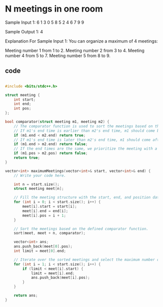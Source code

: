# N meetings in one room

Sample Input 1:
6
1 3 0 5 8 5
2 4 6 7 9 9

Sample Output 1:
4

Explanation For Sample Input 1:
You can organize a maximum of 4 meetings: 

Meeting number 1 from 1 to 2.
Meeting number 2 from 3 to 4.
Meeting number 4 from 5 to 7.
Meeting number 5 from 8 to 9.

## code
```cpp

#include <bits/stdc++.h>

struct meeting {
    int start;
    int end;
    int pos;
};

bool comparator(struct meeting m1, meeting m2) {
    // The comparator function is used to sort the meetings based on their end times.
    // If m1's end time is earlier than m2's end time, m1 should come before m2.
    if (m1.end < m2.end) return true;
    // If m1's end time is later than m2's end time, m1 should come after m2.
    if (m1.end > m2.end) return false;
    // If the end times are the same, we prioritize the meeting with a smaller position number.
    if (m1.pos > m2.pos) return false;
    return true;
}

vector<int> maximumMeetings(vector<int>& start, vector<int>& end) {
    // Write your code here.

    int n = start.size();
    struct meeting meet[n];

    // Fill the meeting structure with the start, end, and position data.
    for (int i = 0; i < start.size(); i++) {
        meet[i].start = start[i];
        meet[i].end = end[i];
        meet[i].pos = i + 1;
    }

    // Sort the meetings based on the defined comparator function.
    sort(meet, meet + n, comparator);

    vector<int> ans;
    ans.push_back(meet[0].pos);
    int limit = meet[0].end;

    // Iterate over the sorted meetings and select the maximum number of non-overlapping meetings.
    for (int i = 1; i < start.size(); i++) {
        if (limit < meet[i].start) {
            limit = meet[i].end;
            ans.push_back(meet[i].pos);
        }
    }

    return ans;
}


```